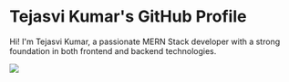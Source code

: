 # Tejasvi Kumar's GitHub Profile

Hi!  I'm Tejasvi Kumar, a passionate MERN Stack developer with a strong foundation in both frontend and backend technologies.

![](https://leetcard.jacoblin.cool/tejasvibihari2000?ext=heatmap)
<!--
**Tejasvibihari/Tejasvibihari** is a ✨ _special_ ✨ repository because its `README.md` (this file) appears on your GitHub profile.

Here are some ideas to get you started:

- 🔭 I’m currently working on ...
- 🌱 I’m currently learning ...
- 👯 I’m looking to collaborate on ...
- 🤔 I’m looking for help with ...
- 💬 Ask me about ...
- 📫 How to reach me: ...
- 😄 Pronouns: ...
- ⚡ Fun fact: ...
-->
